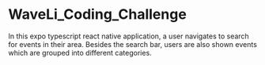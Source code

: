 # WaveLi_Coding_Challenge
 In this expo typescript react native application, a user navigates to search for events in their area. Besides the search bar, users are also shown events which are grouped into different categories.
